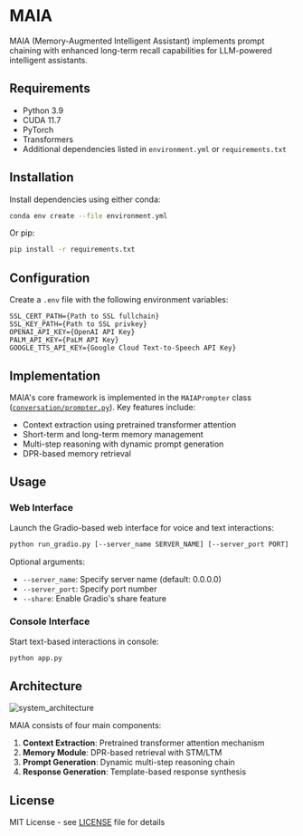 # MAIA

MAIA (Memory-Augmented Intelligent Assistant) implements prompt chaining with enhanced long-term recall capabilities for LLM-powered intelligent assistants.

## Requirements

- Python 3.9
- CUDA 11.7
- PyTorch
- Transformers
- Additional dependencies listed in `environment.yml` or `requirements.txt`

## Installation

Install dependencies using either conda:
```bash
conda env create --file environment.yml
```
Or pip:
```bash
pip install -r requirements.txt
```

## Configuration

Create a `.env` file with the following environment variables:
```
SSL_CERT_PATH={Path to SSL fullchain}
SSL_KEY_PATH={Path to SSL privkey}
OPENAI_API_KEY={OpenAI API Key}
PALM_API_KEY={PaLM API Key}
GOOGLE_TTS_API_KEY={Google Cloud Text-to-Speech API Key}
```

## Implementation

MAIA's core framework is implemented in the `MAIAPrompter` class ([`conversation/prompter.py`](conversation/prompter.py)). Key features include:
- Context extraction using pretrained transformer attention
- Short-term and long-term memory management
- Multi-step reasoning with dynamic prompt generation
- DPR-based memory retrieval

## Usage

### Web Interface

Launch the Gradio-based web interface for voice and text interactions:
```bash
python run_gradio.py [--server_name SERVER_NAME] [--server_port PORT] [--share]
```
Optional arguments:
- `--server_name`: Specify server name (default: 0.0.0.0)
- `--server_port`: Specify port number
- `--share`: Enable Gradio's share feature

### Console Interface

Start text-based interactions in console:
```bash
python app.py
```

## Architecture

![system_architecture](https://github.com/user-attachments/assets/0f4fdf3f-82f6-4efb-b132-ea9ac8744efa)

MAIA consists of four main components:
1. **Context Extraction**: Pretrained transformer attention mechanism
2. **Memory Module**: DPR-based retrieval with STM/LTM
3. **Prompt Generation**: Dynamic multi-step reasoning chain
4. **Response Generation**: Template-based response synthesis

## License

MIT License - see [LICENSE](LICENSE) file for details
